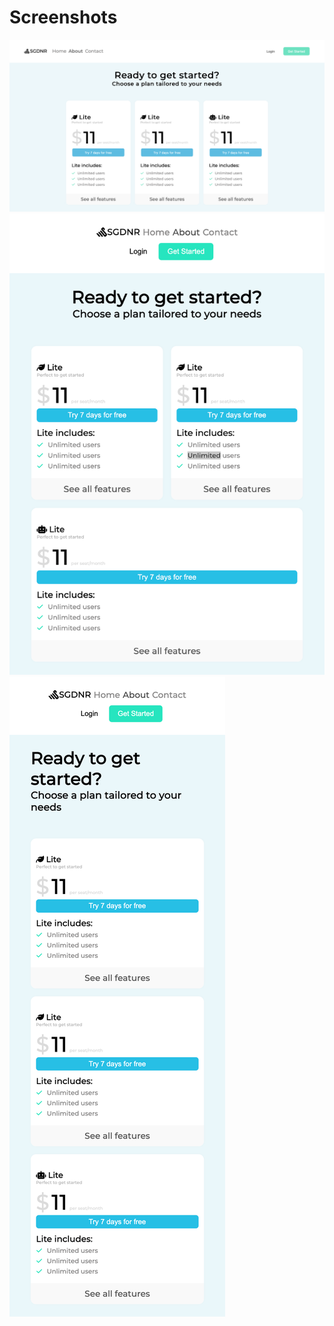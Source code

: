 # **Screenshots**
![web screenshot](/screenshots/web.png)
![web screenshot](/screenshots/tablet.png)
![web screenshot](/screenshots/mobile.png)

